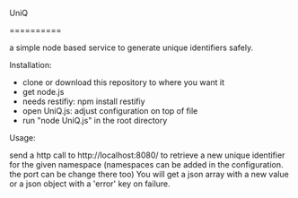 UniQ

==========

a simple node based service to generate unique identifiers safely.

Installation:

- clone or download this repository to where you want it
- get node.js 
- needs restifiy:  npm install restifiy
- open UniQ.js: adjust configuration on top of file
- run "node UniQ.js" in the root directory


Usage:

send a http call to http://localhost:8080/<namespace> to retrieve a new unique identifier for the given namespace
(namespaces can be added in the configuration. the port can be change there too)
You will get a json array with a new value or a json object with a 'error' key on failure.
